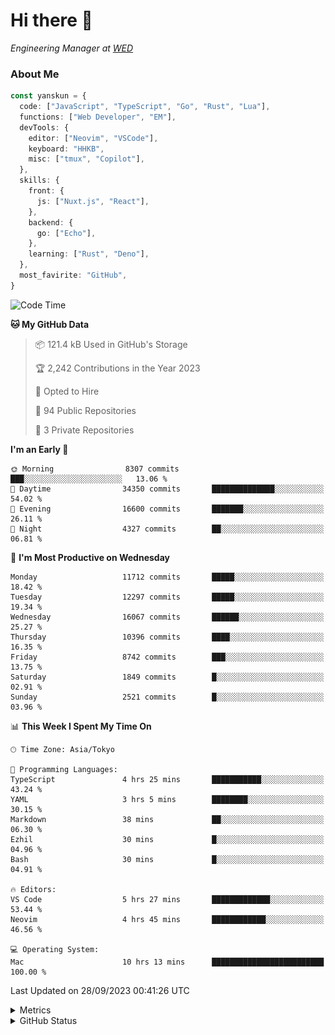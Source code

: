 # Hi there&nbsp;:wave:

<!-- ![Alt text](https://spotify-recently-played-readme.vercel.app/api?user=31kynbuubkiu3r4qh4hjuaglhfay) -->

_Engineering Manager at [WED](https://github.com/wedinc)_

### About Me

```ts
const yanskun = {
  code: ["JavaScript", "TypeScript", "Go", "Rust", "Lua"],
  functions: ["Web Developer", "EM"],
  devTools: {
    editor: ["Neovim", "VSCode"],
    keyboard: "HHKB",
    misc: ["tmux", "Copilot"],
  },
  skills: {
    front: {
      js: ["Nuxt.js", "React"],
    },
    backend: {
      go: ["Echo"],
    },
    learning: ["Rust", "Deno"],
  },
  most_favirite: "GitHub",
}
```

<!--START_SECTION:waka-->
![Code Time](http://img.shields.io/badge/Code%20Time-492%20hrs%2011%20mins-blue)

**🐱 My GitHub Data** 

> 📦 121.4 kB Used in GitHub's Storage 
 > 
> 🏆 2,242 Contributions in the Year 2023
 > 
> 💼 Opted to Hire
 > 
> 📜 94 Public Repositories 
 > 
> 🔑 3 Private Repositories 
 > 
**I'm an Early 🐤** 

```text
🌞 Morning                8307 commits        ███░░░░░░░░░░░░░░░░░░░░░░   13.06 % 
🌆 Daytime                34350 commits       ██████████████░░░░░░░░░░░   54.02 % 
🌃 Evening                16600 commits       ███████░░░░░░░░░░░░░░░░░░   26.11 % 
🌙 Night                  4327 commits        ██░░░░░░░░░░░░░░░░░░░░░░░   06.81 % 
```
📅 **I'm Most Productive on Wednesday** 

```text
Monday                   11712 commits       █████░░░░░░░░░░░░░░░░░░░░   18.42 % 
Tuesday                  12297 commits       █████░░░░░░░░░░░░░░░░░░░░   19.34 % 
Wednesday                16067 commits       ██████░░░░░░░░░░░░░░░░░░░   25.27 % 
Thursday                 10396 commits       ████░░░░░░░░░░░░░░░░░░░░░   16.35 % 
Friday                   8742 commits        ███░░░░░░░░░░░░░░░░░░░░░░   13.75 % 
Saturday                 1849 commits        █░░░░░░░░░░░░░░░░░░░░░░░░   02.91 % 
Sunday                   2521 commits        █░░░░░░░░░░░░░░░░░░░░░░░░   03.96 % 
```


📊 **This Week I Spent My Time On** 

```text
🕑︎ Time Zone: Asia/Tokyo

💬 Programming Languages: 
TypeScript               4 hrs 25 mins       ███████████░░░░░░░░░░░░░░   43.24 % 
YAML                     3 hrs 5 mins        ████████░░░░░░░░░░░░░░░░░   30.15 % 
Markdown                 38 mins             ██░░░░░░░░░░░░░░░░░░░░░░░   06.30 % 
Ezhil                    30 mins             █░░░░░░░░░░░░░░░░░░░░░░░░   04.96 % 
Bash                     30 mins             █░░░░░░░░░░░░░░░░░░░░░░░░   04.91 % 

🔥 Editors: 
VS Code                  5 hrs 27 mins       █████████████░░░░░░░░░░░░   53.44 % 
Neovim                   4 hrs 45 mins       ████████████░░░░░░░░░░░░░   46.56 % 

💻 Operating System: 
Mac                      10 hrs 13 mins      █████████████████████████   100.00 % 
```


 Last Updated on 28/09/2023 00:41:26 UTC
<!--END_SECTION:waka-->

<details>
  <summary>Metrics</summary>
  <img src="https://github.com/yanskun/yanskun/blob/main/github-metrics.svg" alt="Metrics">
</details>

<details>
  <summary>GitHub Status</summary>
  <picture>
    <source media="(prefers-color-scheme: dark)" srcset="https://raw.githubusercontent.com/yanskun/yanskun/master/profile-summary-card-output/nord_dark/0-profile-details.svg">
   <img src="https://raw.githubusercontent.com/yanskun/yanskun/master/profile-summary-card-output/default/0-profile-details.svg">
  </picture>
  <br>
  <picture>
    <source media="(prefers-color-scheme: dark)" srcset="https://raw.githubusercontent.com/yanskun/yanskun/master/profile-summary-card-output/nord_dark/1-repos-per-language.svg">
   <img src="https://raw.githubusercontent.com/yanskun/yanskun/master/profile-summary-card-output/default/1-repos-per-language.svg">
  </picture>
  <picture>
    <source media="(prefers-color-scheme: dark)" srcset="https://raw.githubusercontent.com/yanskun/yanskun/master/profile-summary-card-output/nord_dark/2-most-commit-language.svg">
   <img src="https://raw.githubusercontent.com/yanskun/yanskun/master/profile-summary-card-output/default/2-most-commit-language.svg">
  </picture>
  <br>
  <picture>
    <source media="(prefers-color-scheme: dark)" srcset="https://raw.githubusercontent.com/yanskun/yanskun/master/profile-summary-card-output/nord_dark/3-stats.svg">
   <img src="https://raw.githubusercontent.com/yanskun/yanskun/master/profile-summary-card-output/default/3-stats.svg">
  </picture>
  <picture>
    <source media="(prefers-color-scheme: dark)" srcset="https://raw.githubusercontent.com/yanskun/yanskun/master/profile-summary-card-output/nord_dark/4-productive-time.svg">
   <img src="https://raw.githubusercontent.com/yanskun/yanskun/master/profile-summary-card-output/default/4-productive-time.svg">
  </picture>
</details>
